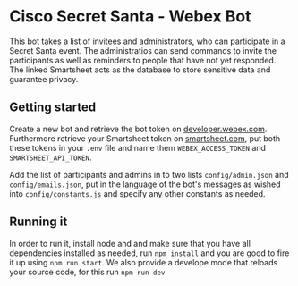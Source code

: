 # Cisco Secret Santa - Webex Bot

This bot takes a list of invitees and administrators, who can participate in a Secret Santa event. The administratios can send commands to invite the participants as well as reminders to people that have not yet responded. The linked Smartsheet acts as the database to store sensitive data and guarantee privacy.

## Getting started

Create a new bot and retrieve the bot token on [developer.webex.com](https://developer.webex.com). Furthermore retrieve your Smartsheet token on [smartsheet.com](https:/smartsheet.com), put both these tokens in your `.env` file and name them `WEBEX_ACCESS_TOKEN` and `SMARTSHEET_API_TOKEN`.

Add the list of participants and admins in to two lists `config/admin.json` and `config/emails.json`, put in the language of the bot's messages as wished into `config/constants.js` and specify any other constants as needed.

## Running it

In order to run it, install node and and make sure that you have all dependencies installed as needed, run `npm install` and you are good to fire it up using `npm run start`. We also provide a develope mode that reloads your source code, for this run `npm run dev`
